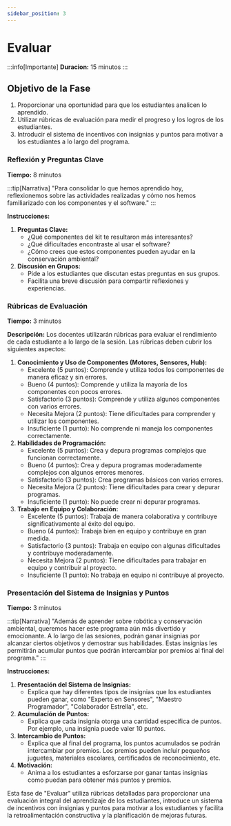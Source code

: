 ```yaml
---
sidebar_position: 3
---
```

# Evaluar

:::info[Importante]
**Duracion:** 15 minutos
:::


## Objetivo de la Fase
1. Proporcionar una oportunidad para que los estudiantes analicen lo aprendido.
2. Utilizar rúbricas de evaluación para medir el progreso y los logros de los estudiantes.
3. Introducir el sistema de incentivos con insignias y puntos para motivar a los estudiantes a lo largo del programa.


### Reflexión y Preguntas Clave
**Tiempo:** 8 minutos

:::tip[Narrativa]
"Para consolidar lo que hemos aprendido hoy, reflexionemos sobre las actividades realizadas y cómo nos hemos familiarizado con los componentes y el software."
:::

**Instrucciones:**
1. **Preguntas Clave:**
   - ¿Qué componentes del kit te resultaron más interesantes?
   - ¿Qué dificultades encontraste al usar el software?
   - ¿Cómo crees que estos componentes pueden ayudar en la conservación ambiental?
2. **Discusión en Grupos:**
   - Pide a los estudiantes que discutan estas preguntas en sus grupos.
   - Facilita una breve discusión para compartir reflexiones y experiencias.

### Rúbricas de Evaluación
**Tiempo:** 3 minutos

**Descripción:**
Los docentes utilizarán rúbricas para evaluar el rendimiento de cada estudiante a lo largo de la sesión. Las rúbricas deben cubrir los siguientes aspectos:

1. **Conocimiento y Uso de Componentes (Motores, Sensores, Hub):**
   - Excelente (5 puntos): Comprende y utiliza todos los componentes de manera eficaz y sin errores.
   - Bueno (4 puntos): Comprende y utiliza la mayoría de los componentes con pocos errores.
   - Satisfactorio (3 puntos): Comprende y utiliza algunos componentes con varios errores.
   - Necesita Mejora (2 puntos): Tiene dificultades para comprender y utilizar los componentes.
   - Insuficiente (1 punto): No comprende ni maneja los componentes correctamente.
2. **Habilidades de Programación:**
   - Excelente (5 puntos): Crea y depura programas complejos que funcionan correctamente.
   - Bueno (4 puntos): Crea y depura programas moderadamente complejos con algunos errores menores.
   - Satisfactorio (3 puntos): Crea programas básicos con varios errores.
   - Necesita Mejora (2 puntos): Tiene dificultades para crear y depurar programas.
   - Insuficiente (1 punto): No puede crear ni depurar programas.
3. **Trabajo en Equipo y Colaboración:**
   - Excelente (5 puntos): Trabaja de manera colaborativa y contribuye significativamente al éxito del equipo.
   - Bueno (4 puntos): Trabaja bien en equipo y contribuye en gran medida.
   - Satisfactorio (3 puntos): Trabaja en equipo con algunas dificultades y contribuye moderadamente.
   - Necesita Mejora (2 puntos): Tiene dificultades para trabajar en equipo y contribuir al proyecto.
   - Insuficiente (1 punto): No trabaja en equipo ni contribuye al proyecto.

### Presentación del Sistema de Insignias y Puntos
**Tiempo:** 3 minutos

:::tip[Narrativa]
"Además de aprender sobre robótica y conservación ambiental, queremos hacer este programa aún más divertido y emocionante. A lo largo de las sesiones, podrán ganar insignias por alcanzar ciertos objetivos y demostrar sus habilidades. Estas insignias les permitirán acumular puntos que podrán intercambiar por premios al final del programa."
:::

**Instrucciones:**
1. **Presentación del Sistema de Insignias:**
   - Explica que hay diferentes tipos de insignias que los estudiantes pueden ganar, como "Experto en Sensores", "Maestro Programador", "Colaborador Estrella", etc.
2. **Acumulación de Puntos:**
   - Explica que cada insignia otorga una cantidad específica de puntos. Por ejemplo, una insignia puede valer 10 puntos.
3. **Intercambio de Puntos:**
   - Explica que al final del programa, los puntos acumulados se podrán intercambiar por premios. Los premios pueden incluir pequeños juguetes, materiales escolares, certificados de reconocimiento, etc.
4. **Motivación:**
   - Anima a los estudiantes a esforzarse por ganar tantas insignias como puedan para obtener más puntos y premios.


Esta fase de "Evaluar" utiliza rúbricas detalladas para proporcionar una evaluación integral del aprendizaje de los estudiantes, introduce un sistema de incentivos con insignias y puntos para motivar a los estudiantes y facilita la retroalimentación constructiva y la planificación de mejoras futuras.
